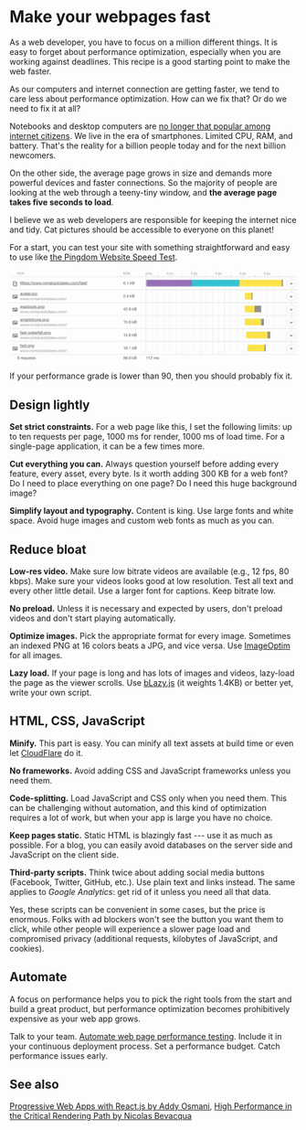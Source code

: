 # Make your webpages fast

As a web developer, you have to focus on a million different things. It is
easy to forget about performance optimization, especially when you are
working against deadlines. This recipe is a good starting point to make
the web faster.

As our computers and internet connection are getting faster, we tend to
care less about performance optimization. How can we fix that? Or do we
need to fix it at all?

Notebooks and desktop computers are [no longer that popular among internet
citizens](http://gs.statcounter.com/platform-market-share/desktop-mobile-tablet).
We live in the era of smartphones. Limited CPU, RAM, and battery. That's
the reality for a billion people today and for the next billion newcomers.

On the other side, the average page grows in size and demands more
powerful devices and faster connections. So the majority of people are
looking at the web through a teeny-tiny window, and **the average page
takes five seconds to load**.

I believe we as web developers are responsible for keeping the internet
nice and tidy. Cat pictures should be accessible to everyone on this
planet!

For a start, you can test your site with something straightforward and
easy to use like [the Pingdom Website Speed
Test](https://tools.pingdom.com).

![Pingdom Speed Test results](/fast-waterfall.png)

If your performance grade is lower than 90, then you should probably fix
it.

## Design lightly

**Set strict constraints.** For a web page like this, I set the following
limits: up to ten requests per page, 1000 ms for render, 1000 ms of load
time. For a single-page application, it can be a few times more.

**Cut everything you can.** Always question yourself before adding every
feature, every asset, every byte. Is it worth adding 300 KB for a web
font? Do I need to place everything on one page? Do I need this huge
background image?

**Simplify layout and typography.** Content is king. Use large fonts and
white space. Avoid huge images and custom web fonts as much as you can.

## Reduce bloat

**Low-res video.** Make sure low bitrate videos are available (e.g., 12
fps, 80 kbps). Make sure your videos looks good at low resolution. Test
all text and every other little detail. Use a larger font for captions.
Keep bitrate low.

**No preload.** Unless it is necessary and expected by users, don't
preload videos and don't start playing automatically.

**Optimize images.** Pick the appropriate format for every image.
Sometimes an indexed PNG at 16 colors beats a JPG, and vice versa. Use
[ImageOptim](https://imageoptim.com) for all images.

**Lazy load.** If your page is long and has lots of images and videos,
lazy-load the page as the viewer scrolls. Use
[bLazy.js](https://github.com/dinbror/blazy/) (it weights 1.4KB) or better
yet, write your own script.

## HTML, CSS, JavaScript

**Minify.** This part is easy. You can minify all text assets at build
time or even let [CloudFlare](https://www.cloudflare.com) do it.

**No frameworks.** Avoid adding CSS and JavaScript frameworks unless you
need them.

**Code-splitting.** Load JavaScript and CSS only when you need them. This
can be challenging without automation, and this kind of optimization
requires a lot of work, but when your app is large you have no choice.

**Keep pages static.** Static HTML is blazingly fast --- use it as much as
possible. For a blog, you can easily avoid databases on the server side
and JavaScript on the client side.

**Third-party scripts.** Think twice about adding social media buttons
(Facebook, Twitter, GitHub, etc.). Use plain text and links instead. The
same applies to *Google Analytics*: get rid of it unless you need all that
data.

Yes, these scripts can be convenient in some cases, but the price is
enormous. Folks with ad blockers won't see the button you want them to
click, while other people will experience a slower page load and
compromised privacy (additional requests, kilobytes of JavaScript, and
cookies).

## Automate

A focus on performance helps you to pick the right tools from the start
and build a great product, but performance optimization becomes
prohibitively expensive as your web app grows.

Talk to your team. [Automate web page performance
testing](/webpagetest.html). Include it in
your continuous deployment process. Set a performance budget. Catch
performance issues early.

## See also

[Progressive Web Apps with React.js by Addy Osmani](https://medium.com/@addyosmani/progressive-web-apps-with-react-js-part-2-page-load-performance-33b932d97cf2),
[High Performance in the Critical Rendering Path by Nicolas Bevacqua](https://www.youtube.com/watch?v=PqA3jBpT6T0)
